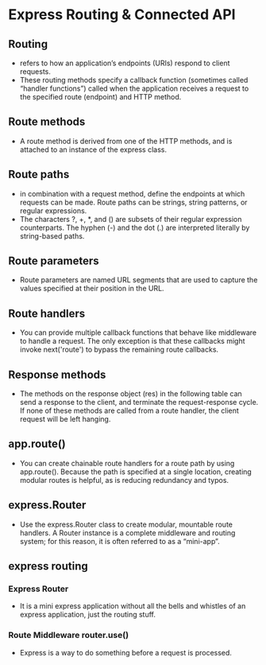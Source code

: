 # Express Routing & Connected API

## Routing

- refers to how an application’s endpoints (URIs) respond to client requests.
- These routing methods specify a callback function (sometimes called “handler functions”) called when the application receives a request to the specified route (endpoint) and HTTP method.

## Route methods

- A route method is derived from one of the HTTP methods, and is attached to an instance of the express class.

## Route paths

- in combination with a request method, define the endpoints at which requests can be made. Route paths can be strings, string patterns, or regular expressions.
- The characters ?, +, *, and () are subsets of their regular expression counterparts. The hyphen (-) and the dot (.) are interpreted literally by string-based paths.

## Route parameters

- Route parameters are named URL segments that are used to capture the values specified at their position in the URL. 

## Route handlers

- You can provide multiple callback functions that behave like middleware to handle a request. The only exception is that these callbacks might invoke next('route') to bypass the remaining route callbacks.

## Response methods

- The methods on the response object (res) in the following table can send a response to the client, and terminate the request-response cycle. If none of these methods are called from a route handler, the client request will be left hanging.

## app.route()

- You can create chainable route handlers for a route path by using app.route(). Because the path is specified at a single location, creating modular routes is helpful, as is reducing redundancy and typos.

## express.Router

- Use the express.Router class to create modular, mountable route handlers. A Router instance is a complete middleware and routing system; for this reason, it is often referred to as a “mini-app”.

## express routing

### Express Router

- It is a mini express application without all the bells and whistles of an express application, just the routing stuff.

### Route Middleware router.use()

- Express is a way to do something before a request is processed.
